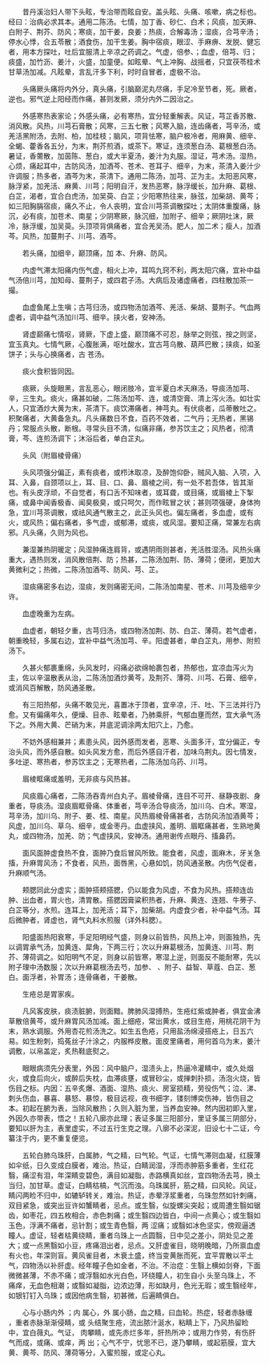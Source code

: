 <!-- { "loadSidebar": true } -->
　　昔丹溪治妇人带下头眩，专治带而眩自安。盖头眩、头痛、咳嗽，病之标也。经曰：治病必求其本。通用二陈汤。七情，加丁香、砂仁、白术；风痰，加天麻、白附子、荆芥、防风；寒痰，加干姜，良姜；热痰，合解毒汤；湿痰，合芎辛汤；停水心悸，合五苓散；酒食伤，加干生姜。胸中宿痰，眼涩、手麻痹、发脱、健忘者，用本方探吐，吐后宜服清上辛凉之药调之。气虚，倍参、；血虚，倍芎、归；痰盛，加竹沥、姜汁，火盛，加童便。如眩晕、气上冲胸、战摇者，只宜茯苓桂术甘草汤加减。凡眩晕，言乱汗多下利，时时自冒者，虚极不治。

　　头痛厥头痛将内外分，真头痛，引脑巅泥丸尽痛，手足冷至节者，死。厥者，逆也。邪气逆上阳经而作痛，甚则发厥，须分内外二因治之。

　　外感寒热表家论；外感头痛，必有寒热，宜分轻重解表。风证，芎芷香苏散、消风散。风热，川芎石膏散；风寒，三五七散；风寒入脑，连齿痛者，芎辛汤，或羌活黑附汤，去附、柏，加桂枝；脑风，项背怯寒，脑户极冷者，用麻黄、细辛、全蝎、藿香各五分，为末，荆芥煎酒，或茶下。寒证，连须葱白汤、葛根葱白汤。暑证，香薷散，加茵陈、葱白，或大半夏汤，姜汁为丸服。湿证，芎术汤。湿热，心烦，痛起耳中，古防风汤，加酒芩、苍术、苍耳子、细辛，为末，茶清入姜汁少许调服；热多者，酒芩为末，茶清下。通用二陈汤，加芎、芷为主。太阳恶风寒，脉浮紧，加羌活、麻黄、川芎；阳明自汗，发热恶寒，脉浮缓长，加升麻、葛根、白芷，渴者，宜合白虎汤，加吴萸、白芷；少阳寒热往来，脉弦，加柴胡、黄芩；如三阳胸膈宿痰，痛久不止，令人丧明，宜合川芎茶调散探吐；太阴体重腹痛，脉沉，必有痰，加苍术、南星；少阴寒厥，脉沉细，加附子、细辛；厥阴吐沫，厥冷，脉浮缓，加吴萸。头顶项背俱痛者，宜合羌吴汤。肥人，加二术；瘦人，加酒芩。风热，加蔓荆子、川芎、酒芩。

　　若头痛，加细辛，巅顶痛，加 本、升麻、防风。

　　内虚气滞太阳痛内伤气虚，相火上冲，耳鸣九窍不利，两太阳穴痛，宜补中益气汤倍川芎，加知母、蔓荆子，或四君子汤。大病后及诸虚痛者，四柱散加茶一撮。

　　血虚鱼尾上生嗔；古芎归汤，或四物汤加酒芩、羌活、柴胡、蔓荆子。气血两虚者，调中益气汤加川芎、细辛。挟火者，安神汤。

　　肾虚巅痛七情呕，肾厥，下虚上盛，巅顶痛不可忍，脉举之则弦，按之则坚，宜玉真丸。七情气厥，心腹胀满，呕吐酸水，宜古芎乌散、葫芦巴散；挟痰，如圣饼子；头与心换痛者，古 苍汤。

　　痰火食积皆同因。

　　痰厥，头旋眼黑，言乱恶心，眼闭肢冷，宜半夏白术天麻汤，导痰汤加芎、辛，三生丸。痰火，痛甚如破，二陈汤加芩、连，或清空膏、清上泻火汤。如壮实人，只宜酒炒大黄为末，茶清下。痰饮滞痛者，神芎丸。有伏痰者，瓜蒂散吐之。积聚痛者，大黄备急丸。凡头痛数日不食，百药不效者，二气丹；无热者，黑锡丹；常服点头散，断根。寻常头目不清，似痛非痛，参苏饮主之；风热者，彻清膏，芩、连煎汤调下；沐浴后者，单白芷丸。

　　头风（附眉棱骨痛）

　　头风项强分偏正，素有痰者，或栉沐取凉，及醉饱仰卧，贼风入脑、入项，入耳、入鼻，自颈项以上，耳、目、口、鼻、眉棱之间，有一处不若吾体，皆其渐也。有头皮浮顽，不自觉者，有口舌不知味者，或耳聋，或目痛，或眉棱上下掣痛，或鼻中闻香极香、闻臭极臭，或只呵欠，而作眩冒之状；甚则项强硬，身体拘急，宜川芎茶调散，或祛风通气散主之，此正头风也。偏左痛者，多血虚，或有火，或风热；偏右痛者，多气虚，或郁滞，或痰，或风湿。要知正痛，常兼左右病邪。凡头痛，久则为风也。

　　兼湿兼热阴暖定；风湿肿痛连肩背，或遇阴雨则甚者，羌活胜湿汤。风热头痛重大，遇热则发，消风散倍荆、防；热甚，二陈汤加荆、防、薄荷；便闭，更加大黄微利之；热微，二陈汤加酒芩、防风、芎、芷。

　　湿痰痛密多右边，湿痰，发则痛密无间，二陈汤加南星、苍术、川芎及细辛少许。

　　血虚晚重为左病。

　　血虚者，朝轻夕重，古芎归汤，或四物汤加荆、防、白芷、薄荷。若气虚者，朝重晚轻，多属右边，宜补中益气汤加芎、辛。阳虚甚者，单白芷丸，用参、附煎汤下。

　　久甚火郁裹重绵，头风发时，闷痛必欲绵帕裹包者，热郁也，宜凉血泻火为主，佐以辛温散表从治，二陈汤加酒炒黄芩，及荆芥、薄荷、川芎、石膏、细辛，或消风百解散，防风通圣散。

　　有三阳热郁，头痛不敢见光，喜置冰于顶者，宜辛凉，汗、吐、下三法并行乃愈。又有偏痛年久，便燥、目赤、眩晕者，乃肺乘肝，气郁血壅而然，宜大承气汤下之。外用大黄、芒硝为末，井底泥调涂两太阳穴上，乃愈。

　　不妨外感相兼并；素患头风，因外感而发者，恶寒、头面多汗，宜分偏正，专治头风，而外感自散。如头风发方愈，而后外感自汗者，加味乌荆丸。因七情发，多吐逆、寒热者，参苏饮主之；无寒热者，二陈汤加乌药、川芎。

　　眉棱眶痛或羞明，无非痰与风热甚。

　　风痰眉心痛者，二陈汤吞青州白丸子。眉棱骨痛，连目不可开、昼静夜剧、身重者，导痰汤。湿痰眉眶骨痛、体重者，芎辛汤合导痰汤，加川乌、白术。寒湿，芎辛汤，加川乌、附子、姜、桂、南星。风热眉棱骨痛甚者，古防风汤加酒黄芩；风虚，加川乌、草乌、细辛，或金枣丹。血虚挟风，羞明、眉眶痛甚者，生熟地黄丸，或四物汤，加羌、防；气虚挟风，安神汤。通用谢传点眼丹、搐鼻药。

　　面风面肿虚食热不食，面肿乃食后冒风所致。能食者，风虚，面麻木，牙关急搐，升麻胃风汤；不食者，风热，面唇黑，心悬如饥，防风通圣散。内伤气促者，升麻顺气汤。

　　颊腮同此分虚实；面肿搭颊搭腮，仍以能食为风虚，不食为风热。搭颊连齿肿、出血者，胃火也，清胃散。搭腮因膏粱积热者，升麻、黄连、连翘、牛蒡子、白芷等分，水煎。连耳上，加羌活；耳下，加柴胡。内虚食少者，补中益气汤。耳后微肿者，肾虚也，肾气丸料水煎服（详外科腮）。

　　阳盛面热阳衰寒，手足阳明经气盛，则身以前皆热，风热上冲，则面独热，先以调胃承气汤，加黄连、犀角，下两三行；次以升麻葛根汤，加黄连、川芎、荆芥、薄荷调之。如阳明气不足，则身以前皆寒，寒湿上逆，则面反不能耐寒，先以附子理中汤数服；次以升麻葛根汤去芍，加参、 、附子、益智、草蔻、白芷、葱白。面浮者，补胃汤；连骨痛者，干姜散。

　　生疮总是胃家疾。

　　凡风客皮肤，痰渍脏腑，则面黯。脾肺风湿搏热，生疮红紫或肿者，俱宜金沸草散倍黄芩，或升麻胃风汤加减。面上细疮，常出黄水，或目生疮，用桃花阴干为末，熟水调服。外用杏花煎汤洗之。如生五色疮，只用盐汤绵浸搭疮上，日五六易。如生粉刺，捣菟丝子汁涂之，内服桦皮散。面皮里痛者，用何首乌为末，姜汁调敷，以帛盖定，炙热鞋底熨之。

　　眼眼病须先分表里，外因：风中脑户，湿渍头上，热逼冷灌睛中，或久处烟火，或食后向火，或醉后失枕，血滞痰壅，或冒砂尘，或掸刺扑损，汤泡火烧，皆伤目之标。内因：五辛炙爆、酒面、湿热、痰火、房室损精，劳役伤气；泣、涕、刺头伤血，暴喜、暴怒、暴惊，极目远视，夜书细字，镂刻博奕伤神，皆伤目之本。初起在腑为表，当除风散热；久则入脏为里，当养血安神。然内因初即入里，外因久亦带表，悟之！五轮八廓亦此理；表证多属三阳部分，里证多属三阴部分，要知以肝为主，表里虚实，不过五行生克之理。八廓不必深泥，旧设七十二证，今纂注于内，更不重复便览。

　　五轮白肺乌珠肝，白属肺，气之精，曰气轮。气证，七情气滞则血凝，红膜薄如伞纸，日久变成白膜者，难治。热证，白睛润湿，浮而赤肿筋多重者，生红花翳，痛涩有泪，年深睛变碧色，满目如凝脂，赤路横真如丝，宜四物汤去芎，换土当归，加甘草。虚证，白睛枯槁，气沉而浊。乌珠属肝，筋之精，曰风轮。风证，睛闪两睑不归中，如辘轳转关，难治。热证，赤晕浮浆重者，乌珠忽然如针刺痛，双目紧急，或突出豆许如蟹睛者，忌点。或生翳，似旋螺尖突起；或周遭生翳如锯齿，如枣花，四五枚相合，赤色刺痛；或生翳四边皆白，中间一点黄心；或生翳如玉色，浮满不痛者，忌针割；或生青色翳，两 涩痛；或翳如冰色坚实，傍观逼透瞳人。虚证，轻者枯黄绕睛，重者乌珠上一点圆翳，日中见之差小，阴处见之差大；或一点黑翳如小豆，疼痛泪出者，忌点。又肝虚雀目，晓明晚暗，乃所禀血虚有火也，年深则盲。黄风雀目者，木衰土盛，终当变黄胀而死，宜平胃散以平土气，四物汤以补肝虚。经年瞳子色如金者，不治。不治症：生翳上横如剑脊，下面微微甚薄，不赤不痛；或浮翳如水光白色，环绕瞳人，初生自小 头至乌珠上，不痛痒，无血色相潮；或翳如凝脂，边浓边薄，形如缺月，色光无瑕；或生翳经年，如银钉钉入乌珠；或因他病生翳，初甚微，后遍睛俱白。

　　心与小肠内外 ；内 属心，外 属小肠，血之精，曰血轮。热症，轻者赤脉缠 ，重者赤脉渐渐侵睛，或 头结聚生疮，流出脓汁涎水，粘睛上下，乃风热留睑中，宜白薇丸。气证， 肉攀睛，或先赤烂多年，肝热所冲；或用力作劳，有伤肝气而成，或痛、或痒，两 出；心气不宁，忧思不已，遂乃攀睛，或起筋膜，宜大黄、黄芩、防风、薄荷等分，入蜜煎服，或定心丸。

